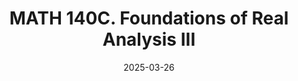 ---
title: "MATH 140C. Foundations of Real Analysis III"
collection: teaching
type: "Undergraduate course"
permalink: /teaching/2025-spring-math140c
venue: "University of California San Diego"
date: 2025-03-26
location: "San Diego, California"
role: "ta"
---